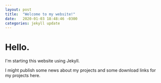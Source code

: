 ```yaml
---
layout: post
title:  "Welcome to my website!"
date:   2020-01-03 18:48:46 -0300
categories: jekyll update
---
```


# Hello.

I'm starting this website using Jekyll.

I might publish some news about my projects and some download links for my projects here.

